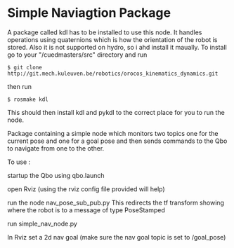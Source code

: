 # Simple Naviagtion Package
	
 A package called kdl has to be installed to use this node. It handles operations using quaternions which is how the orientation of the robot is stored. Also it is not supported on hydro, so i ahd install it maually.
 To install go to your "/cuedmasters/src" directory and run 

 ```console
 $ git clone http://git.mech.kuleuven.be/robotics/orocos_kinematics_dynamics.git
 ```

 then run 

 ```console
 $ rosmake kdl
 ```
 This should then install kdl and pykdl to the correct place for you to run the node.

 



 Package containing a simple node which monitors two topics one for the current pose and one for a goal pose and then sends commands to the Qbo to navigate from one to the other.

 To use : 

 startup the Qbo using qbo.launch

 open Rviz (using the rviz config file provided will help)

 run the node nav_pose_sub_pub.py This redirects the tf transform showing where the robot is to a message of type PoseStamped

 run simple_nav_node.py
 
 In Rviz set a 2d nav goal (make sure the nav goal topic is set to /goal_pose)
 


